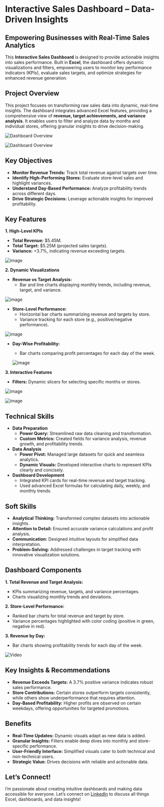 # Interactive Sales Dashboard – Data-Driven Insights

## Empowering Businesses with Real-Time Sales Analytics
This **Interactive Sales Dashboard** is designed to provide actionable insights into sales performance. Built in **Excel**, the dashboard offers dynamic visualizations and filters, empowering users to monitor key performance indicators (KPIs), evaluate sales targets, and optimize strategies for enhanced revenue generation.

## Project Overview
This project focuses on transforming raw sales data into dynamic, real-time insights. The dashboard integrates advanced Excel features, providing a comprehensive view of **revenue, target achievements, and variance analysis**. It enables users to filter and analyze data by months and individual stores, offering granular insights to drive decision-making.

![Dashboard Overview](https://github.com/user-attachments/assets/cac08512-006a-4bfc-917a-7c15b7a6c76f)

![Dashboard Overview](https://github.com/user-attachments/assets/2da55ae2-cd74-4400-a70d-36fbece1af73)

## Key Objectives
- **Monitor Revenue Trends:** Track total revenue against targets over time.
- **Identify High-Performing Stores:** Evaluate store-level sales and highlight variances.
- **Understand Day-Based Performance:** Analyze profitability trends across different days.
- **Drive Strategic Decisions:** Leverage actionable insights for improved profitability.

## Key Features
**1. High-Level KPIs**
- **Total Revenue:** $5.45M.
- **Total Target:** $5.25M (projected sales targets).
- **Variance:** +3.7%, indicating revenue exceeding targets.

![image](https://github.com/user-attachments/assets/72c0c6bd-a308-456b-94dd-154c85572beb)

**2. Dynamic Visualizations**
- **Revenue vs Target Analysis:**
  - Bar and line charts displaying monthly trends, including revenue, target, and variance.

![image](https://github.com/user-attachments/assets/f5bed248-ef43-4882-b86f-252f3557e559)

  
- **Store-Level Performance:**
  - Horizontal bar charts summarizing revenue and targets by store.
  - Variance tracking for each store (e.g., positive/negative performance).

![image](https://github.com/user-attachments/assets/2a57d9e3-9c95-42d3-8651-2c9ff26a4ff5)

- **Day-Wise Profitability:**
  - Bar charts comparing profit percentages for each day of the week.

  ![image](https://github.com/user-attachments/assets/b163859f-2ab8-4b91-b683-9c2eadd7f464)

**3. Interactive Features**
- **Filters:** Dynamic slicers for selecting specific months or stores.

![image](https://github.com/user-attachments/assets/46353f21-b729-438d-b12b-6bf16ad258f6)

![image](https://github.com/user-attachments/assets/769f087b-4e7e-4352-b893-f5d46b1e2fb3)

## Technical Skills
- **Data Preparation**
  - **Power Query:** Streamlined raw data cleaning and transformation.
  - **Custom Metrics:** Created fields for variance analysis, revenue growth, and profitability trends.
- **Data Analysis**
  - **Power Pivot:** Managed large datasets for quick and seamless analytics.
  - **Dynamic Visuals:** Developed interactive charts to represent KPIs clearly and concisely.
- **Dashboard Development**
  - Integrated KPI cards for real-time revenue and target tracking.
  - Used advanced Excel formulas for calculating daily, weekly, and monthly trends.

## Soft Skills
- **Analytical Thinking:** Transformed complex datasets into actionable insights.
- **Attention to Detail:** Ensured accurate variance calculations and profit analysis.
- **Communication:** Designed intuitive layouts for simplified data interpretation.
- **Problem-Solving:** Addressed challenges in target tracking with innovative visualization solutions.

## Dashboard Components
**1. Total Revenue and Target Analysis:**
- KPIs summarizing revenue, targets, and variance percentages.
- Charts visualizing monthly trends and deviations.

**2. Store-Level Performance:**
- Ranked bar charts for total revenue and target by store.
- Variance percentages highlighted with color coding (positive in green, negative in red).

**3. Revenue by Day:**
- Bar charts showing profitability trends for each day of the week.

![Video](https://github.com/user-attachments/assets/3522a21f-7853-45ad-bc3b-e8af916f0565)

## Key Insights & Recommendations
- **Revenue Exceeds Targets:** A 3.7% positive variance indicates robust sales performance.
- **Store Contributions:** Certain stores outperform targets consistently, while others show underperformance that requires attention.
- **Day-Based Profitability:** Higher profits are observed on certain weekdays, offering opportunities for targeted promotions.

## Benefits
- **Real-Time Updates:** Dynamic visuals adapt as new data is added.
- **Granular Insights:** Filters enable deep dives into monthly and store-specific performance.
- **User-Friendly Interface:** Simplified visuals cater to both technical and non-technical users.
- **Strategic Value:** Drives decisions with reliable and actionable data.

## Let’s Connect!
I’m passionate about creating intuitive dashboards and making data accessible for everyone. Let’s connect on [LinkedIn](https://www.linkedin.com/in/pooja-pawar-92086217a) to discuss all things Excel, dashboards, and data insights!
